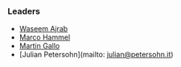 ### Leaders
* [Waseem Ajrab](mailto:ajrab.waseem@gmail.com)
* [Marco Hammel](mailto:maroc.hammel@no-monkey.com)
* [Martin Gallo]((mailto:cbas@advisory.no-monkey.com))
* [Julian Petersohn](mailto: julian@petersohn.it)
